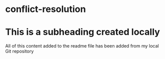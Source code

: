 # conflict-resolution
# This is a subheading created locally

All of this content added to the readme file has been added from my local Git repository